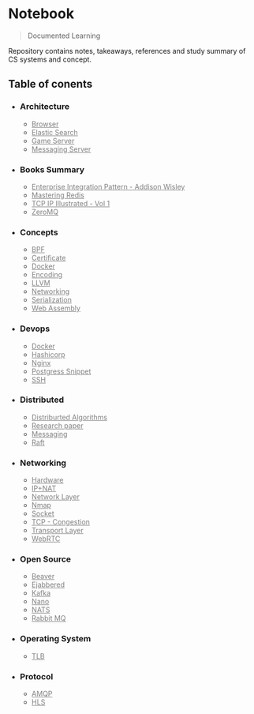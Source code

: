 # Notebook
> Documented Learning

Repository contains notes, takeaways, references and study summary of CS systems and concept.

## Table of conents

- ### Architecture
    - [Browser](./Architecture/Browser.md)
    - [Elastic Search](./Architecture/Elastic_Search.md)
    - [Game Server](./Architecture/Gameserver.md)
    - [Messaging Server](./Architecture/Messaging_Server.md)
- ### Books Summary
    - [Enterprise Integration Pattern - Addison Wisley](./Books/Enterprise%20Integration%20Pattern%20-%20Addison%20Wisley.md)
    - [Mastering Redis](./Books/Mastering%20Redis.md)
    - [TCP IP Illustrated - Vol 1](./Books/TCP%20IP%20Illustrated%20-%20Vol%201.md)
    - [ZeroMQ](./Books/ZeroMQ.md)
- ### Concepts
    - [BPF](./Concepts/BPF.md)
    - [Certificate](./Concepts/Certificate.md)
    - [Docker](./Concepts/Docker.md)
    - [Encoding](./Concepts/Encoding.md)
    - [LLVM](./Concepts/LLVM.md)
    - [Networking](./Concepts/Networking.md)
    - [Serialization](./Concepts/Serialization.md)
    - [Web Assembly](./Concepts/Web%20Assembly.md)

- ### Devops
    - [Docker](./Devops/Docker.md)
    - [Hashicorp](./Devops/Hashicorp.md)
    - [Nginx](./Devops/Nginx.md)
    - [Postgress Snippet](./Devops/Postgres-Snippet.md)
    - [SSH](./Devops/SSH.md)
- ### Distributed
    - [Distriburted Algorithms](./Distributed/Algorithms.md)
    - [Research paper](./Distributed/Reasearch%20Paper.md)
    - [Messaging](./Distributed/Messaging.md)
    - [Raft](./Distributed/Raft.md)

- ### Networking
    - [Hardware](./Networking/Hardware.md)
    - [IP+NAT](./Networking/IP+NAT.md)
    - [Network Layer](./Networking/Network%20layer.md)
    - [Nmap](./Networking/Nmap.md)
    - [Socket](./Networking/Socket.md)
    - [TCP - Congestion](./Networking/TCP%20-%20Congestion.md)
    - [Transport Layer](./Networking/Transport%20layer.md)
    - [WebRTC](./Networking/WebRTC.md)
- ### Open Source
    - [Beaver](./Open%20Source/Beaver.md)
    - [Ejabbered](./Open%20Source/Ejabbered.md)
    - [Kafka](./Open%20Source/Kafka.md)
    - [Nano](./Open%20Source/Nano.md)
    - [NATS](./Open%20Source/NATS.md)
    - [Rabbit MQ](./Open%20Source/RABBITMQ.md)
- ### Operating System
    - [TLB](./OS/TLB.md)
- ### Protocol
    - [AMQP](./Protocols/AMQP.md)
    - [HLS](./Protocols/HLS.md)

<style>

div {
  width: 100px;
  height: 100px;
  background-color: red;
  animation-name: example;
  animation-duration: 4s;
}

@keyframes example {
  from {background-color: red;}
  to {background-color: yellow;}
}
    a {
        color:gray
    }
    a:hover {
        color:gray;
        text-decoration: underline
    }
</style>